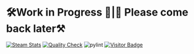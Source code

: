 # 🛠️Work in Progress 🚧|🚧 Please come back later⚒️
[![Steam Stats](https://github.com/Nicconike/Steam-Stats/actions/workflows/steam-stats.yml/badge.svg)](https://github.com/Nicconike/Steam-Stats/actions/workflows/steam-stats.yml)
[![Quality Check](https://github.com/Nicconike/Steam-Stats/actions/workflows/quality-check.yml/badge.svg)](https://github.com/Nicconike/Steam-Stats/actions/workflows/quality-check.yml)
![pylint](https://img.shields.io/badge/PyLint-10.00-brightgreen?logo=python&logoColor=white)
[![Visitor Badge](https://badges.pufler.dev/visits/nicconike/steam-stats)](https://badges.pufler.dev)

<!-- Steam-Stats start -->
<!-- Steam-Stats end -->

<!-- Steam-Workshop start -->
<!-- Steam-Workshop end -->
